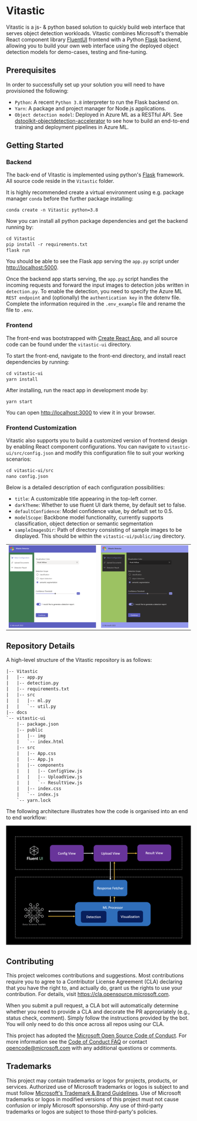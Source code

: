 # Vitastic

Vitastic is a js- & python based solution to quickly build web interface that serves object detection
workloads. Vitastic combines Microsoft's themable React component library [FluentUI](https://fluentsite.z22.web.core.windows.net/0.60.1) 
frontend with a Python [Flask](https://flask.palletsprojects.com) backend, allowing you to build your own web interface using the deployed object detection models for
demo-cases, testing and fine-tuning.


## Prerequisites
In order to successfully set up your solution you will need to have provisioned the following:

* `Python`: A recent `Python 3.8` interpreter to run the Flask backend on.
* `Yarn`: A package and project manager for Node.js applications.
* `Object detection model`: Deployed in Azure ML as a RESTful API.
See [dstoolkit-objectdetection-accelerator](https://github.com/microsoft/dstoolkit-objectdetection-tensorflow-azureml) 
to see how to build an end-to-end training and deployment pipelines in Azure ML.


## Getting Started
### Backend
The back-end of Vitastic is implemented using python's [Flask](https://flask.palletsprojects.com) framework. All 
source code reside in the `Vitastic` folder. 

It is highly recommended create a virtual environment using e.g. package manager `conda` before the further package installing:
```
conda create -n Vitastic python=3.8
```
Now you can install all python package dependencies and get the backend running by:
```
cd Vitastic
pip install -r requirements.txt
flask run
```
You should be able to see the Flask app serving the `app.py` script under [http://localhost:5000](http://localhost:5000).

Once the backend app starts serving, the `app.py` script handles the incoming requests and forward the input images to 
detection jobs written in `detection.py`. To enable the detection, you need to specify the Azure ML `REST endpoint` and
(optionally) the `authentication key` in the dotenv file. Complete the information required in the `.env_example` file 
and rename the file to `.env`.

### Frontend
The front-end was bootstrapped with [Create React App](https://github.com/facebook/create-react-app), and all source code
can be found under the `vitastic-ui` directory. 

To start the front-end, navigate to the front-end directory, and install react dependencies by running:
```
cd vitastic-ui
yarn install
```
After installing, run the react app in development mode by:
```
yarn start
```
You can open [http://localhost:3000](http://localhost:3000) to view it in your browser.

### Frontend Customization
Vitastic also supports you to build a customized version of frontend design by enabling React component configurations.
You can navigate to `vitastic-ui/src/config.json` and modify this configuration file to suit your working scenarios:
```
cd vitastic-ui/src
nano config.json
```

Below is a detailed description of each configuration possibilities:
* `title`: A customizable title appearing in the top-left corner.
* `darkTheme`: Whether to use fluent UI dark theme, by default set to false.
* `defaultConfidence`: Model confidence value, by default set to 0.5.
* `modelScope`: Backbone model functionality, currently supports classification, object detection or semantic segmentation
* `sampleImagesDir`: Path of directory consisting of sample images to be displayed. This should be within the `vitastic-ui/public/img` directory.

<table><tr>
<td> <img src="./docs/light_theme.jpg" alt="Drawing" /> </td>
<td> <img src="./docs/dark_theme.jpg" alt="Drawing" /> </td>
</tr></table>

## Repository Details 
A high-level structure of the Vitastic repository is as follows:
```
|-- Vitastic
|   |-- app.py
|   |-- detection.py
|   |-- requirements.txt
|   |-- src
|   |   |-- ml.py
|   |   `-- util.py
|-- docs
`-- vitastic-ui
	|-- package.json
    |-- public
    |   |-- img
    |   `-- index.html
    |-- src
    |   |-- App.css
    |   |-- App.js
    |   |-- components
    |   |   |-- ConfigView.js
    |   |   |-- UploadView.js
    |   |   `-- ResultView.js
    |   |-- index.css
    |   `-- index.js
    `-- yarn.lock
```

The following architecture illustrates how the code is organised into an end to end workflow:

![drawing](./docs/architecture.jpg)




## Contributing

This project welcomes contributions and suggestions.  Most contributions require you to agree to a
Contributor License Agreement (CLA) declaring that you have the right to, and actually do, grant us
the rights to use your contribution. For details, visit https://cla.opensource.microsoft.com.

When you submit a pull request, a CLA bot will automatically determine whether you need to provide
a CLA and decorate the PR appropriately (e.g., status check, comment). Simply follow the instructions
provided by the bot. You will only need to do this once across all repos using our CLA.

This project has adopted the [Microsoft Open Source Code of Conduct](https://opensource.microsoft.com/codeofconduct/).
For more information see the [Code of Conduct FAQ](https://opensource.microsoft.com/codeofconduct/faq/) or
contact [opencode@microsoft.com](mailto:opencode@microsoft.com) with any additional questions or comments.

## Trademarks

This project may contain trademarks or logos for projects, products, or services. Authorized use of Microsoft 
trademarks or logos is subject to and must follow 
[Microsoft's Trademark & Brand Guidelines](https://www.microsoft.com/en-us/legal/intellectualproperty/trademarks/usage/general).
Use of Microsoft trademarks or logos in modified versions of this project must not cause confusion or imply Microsoft sponsorship.
Any use of third-party trademarks or logos are subject to those third-party's policies.
